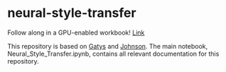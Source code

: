 # neural-style-transfer

Follow along in a GPU-enabled workbook! [Link](https://colab.research.google.com/github/Nick-Morgan/neural-style-transfer/blob/master/Neural_Style_Transfer.ipynb)


This repository is based on [Gatys](https://arxiv.org/pdf/1508.06576.pdf) and [Johnson](https://cs.stanford.edu/people/jcjohns/papers/eccv16/JohnsonECCV16.pdf). The main notebook, Neural_Style_Transfer.ipynb, contains all relevant documentation for this repository.
